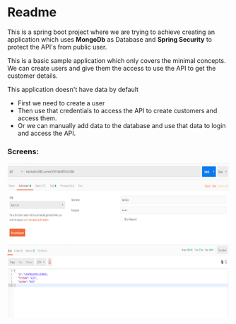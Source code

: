 # Readme

This is a spring boot project where we are trying to achieve creating an application which uses **MongoDb** as Database and **Spring Security** to protect the API's from public user.

This is a basic sample application which only covers the minimal concepts. We can create users and give them the access to use the API to get the customer details.

This application doesn't have data by default 
- First we need to create a user
- Then use that credentials to access the API to create customers and access them.
- Or we can manually add data to the database and use that data to login and access the API.

### Screens:
<img src="Screens/image1.png" width=600 height=350>